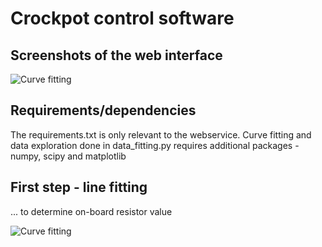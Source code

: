 # Crockpot control software

## Screenshots of the web interface

![Curve fitting](https://raw.github.com/petrklus/crockpot/master/images/screen_1.png)

## Requirements/dependencies

The requirements.txt is only relevant to the webservice. Curve fitting and data
exploration done in data_fitting.py requires additional packages - numpy, scipy and matplotlib

## First step - line fitting 
... to determine on-board resistor value

![Curve fitting](https://raw.github.com/petrklus/crockpot/master/images/figure_1.png)

